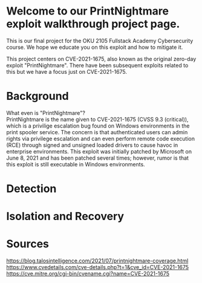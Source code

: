 # Welcome to our PrintNightmare exploit walkthrough project page.
This is our final project for the OKU 2105 Fullstack Academy Cybersecurity course.
We hope we educate you on this exploit and how to mitigate it.

This project centers on CVE-2021-1675, also known as the original zero-day exploit "PrintNightmare". There have been subsequent exploits related to this but we have a focus just on CVE-2021-1675.

# Background
What even is "PrintNightmare"? <br />
PrintNightmare is the name given to CVE-2021-1675 (CVSS 9.3 (critical)), which is a privilige escalation bug found on Windows environments in the print spooler service. The concern is that authenticated users can admin rights via privilege escalation and can even perform remote code execution (RCE) through signed and unsigned loaded drivers to cause havoc in enterprise environments. This exploit was initially patched by Microsoft on June 8, 2021 and has been patched several times; however, rumor is that this exploit is still executable in Windows environments.

# Detection


# Isolation and Recovery


# Sources
https://blog.talosintelligence.com/2021/07/printnightmare-coverage.html <br />
https://www.cvedetails.com/cve-details.php?t=1&cve_id=CVE-2021-1675  <br />
https://cve.mitre.org/cgi-bin/cvename.cgi?name=CVE-2021-1675 <br />
